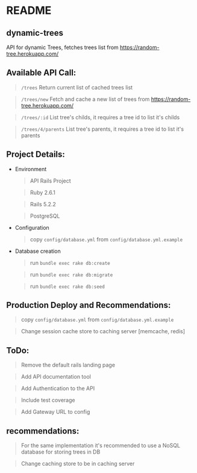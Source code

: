 # README


## dynamic-trees

API for dynamic Trees, fetches trees list from https://random-tree.herokuapp.com/


## Available API Call:

  > ```/trees``` Return current list of cached trees list

  > ```/trees/new``` Fetch and cache a new list of trees from https://random-tree.herokuapp.com/

  > ```/trees/:id``` List tree's childs, it requires a tree id to list it's childs

  > ```/trees/4/parents``` List tree's parents, it requires a tree id to list it's parents


## Project Details:

* Environment

  > API Rails Project

  > Ruby 2.6.1

  > Rails 5.2.2

  > PostgreSQL


* Configuration

  > copy `config/database.yml` from `config/database.yml.example`

* Database creation

  > run `bundle exec rake db:create`

  > run `bundle exec rake db:migrate`

  > run `bundle exec rake db:seed`


## Production Deploy and Recommendations:

  > copy `config/database.yml` from `config/database.yml.example`

  > Change session cache store to caching server [memcache, redis]


## ToDo:

  > Remove the default rails landing page

  > Add API documentation tool

  > Add Authentication to the API

  > Include test coverage

  > Add Gateway URL to config


## recommendations:

  > For the same implementation it's recommended to use a NoSQL database for storing trees in DB

  > Change caching store to be in caching server
